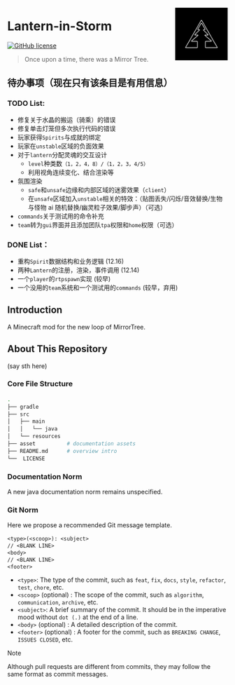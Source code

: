 <a title="MirrorTree Wiki" href="https://wiki.mirror.bearcabbage.top/"><img align="right" alt="MirrorTree logo" width="120" height="120" src="/asset/images/logo.svg"></a>

# Lantern-in-Storm

[![GitHub license](https://img.shields.io/badge/license-CC_1.0-blue)](https://creativecommons.org/licenses/by-nc-sa/1.0/)

> Once upon a time, there was a Mirror Tree.
 
## 待办事项（现在只有该条目是有用信息）

### TODO List:

- 修复关于水晶的搬运（骑乘）的错误
- 修复单击灯笼但多次执行代码的错误
- 玩家获得`Spirits`与成就的绑定
- 玩家在`unstable`区域的负面效果
- 对于`lantern`分配灵魂的交互设计
  - `level`种类数`（1，2，4，8）/（1，2，3，4/5）`
  - 利用视角连续变化、结合渲染等
- 氛围渲染
  - `safe`和`unsafe`边缘和内部区域的迷雾效果（`client`）
  - 在`unsafe`区域加入`unstable`相关的特效：（贴图丢失/闪烁/音效替换/生物与怪物 ai 随机替换/幽灵粒子效果/脚步声）（可选）
- `commands`关于测试用的命令补充
- `team`转为`gui`界面并且添加团队`tpa`权限和`home`权限（可选）

### DONE List：

- 重构`Spirit`数据结构和业务逻辑 (12.16)
- 两种`Lantern`的注册，渲染，事件调用 (12.14)
- 一个`player`的`rtpspawn`实现 (较早)
- 一个没用的`team`系统和一个测试用的`commands` (较早，弃用)




## Introduction

A Minecraft mod for the new loop of MirrorTree.

## About This Repository

(say sth here)

### Core File Structure

```bash
.
├── gradle
├── src
│   ├── main
│   │   └── java
│   └── resources
├── asset          # documentation assets
├── README.md      # overview intro
└──  LICENSE
```

### Documentation Norm

A new java documentation norm remains unspecified.

### Git Norm

Here we propose a recommended Git message template.

```git
<type>(<scoop>): <subject>
// <BLANK LINE>
<body>
// <BLANK LINE>
<footer>
```

- `<type>`: The type of the commit, such as `feat`, `fix`, `docs`, `style`, `refactor`, `test`, `chore`, etc.
- `<scoop>` (optional) : The scope of the commit, such as `algorithm`, `communication`, `archive`, etc.
- `<subject>`: A brief summary of the commit. It should be in the imperative mood without `dot (.)` at the end of a line.
- `<body>` (optional) : A detailed description of the commit.
- `<footer>` (optional) : A footer for the commit, such as `BREAKING CHANGE`, `ISSUES CLOSED`, etc.

> [!NOTE]
> Although pull requests are different from commits, they may follow the same format as commit messages.
